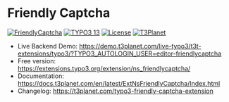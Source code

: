 # Friendly Captcha

  [![FriendlyCaptcha](https://img.shields.io/badge/stable-v13.0.1-green?style=flat-square)](https://github.com/nitsan-technologies/ns_friendlycaptcha/tree/13.0.1) [![TYPO3 13](https://img.shields.io/badge/TYPO3-13-orange.svg?style=flat-square)](https://get.typo3.org/version/13) [![License](https://img.shields.io/badge/license-GPL--3.0-orange?style=flat-square)](https://www.gnu.org/licenses/gpl-3.0.en.html) [![T3Planet](https://img.shields.io/badge/T3Planet-FriendlyCaptcha-50b99a?style=flat-square)](https://t3-extension.t3planet.com/free/friendly-captcha)

- Live Backend Demo: https://demo.t3planet.com/live-typo3/t3t-extensions/typo3/?TYPO3_AUTOLOGIN_USER=editor-friendlycaptcha
- Free version: https://extensions.typo3.org/extension/ns_friendlycaptcha/
- Documentation: https://docs.t3planet.com/en/latest/ExtNsFriendlyCaptcha/Index.html
- Changelog: https://t3planet.com/typo3-friendly-captcha-extension

